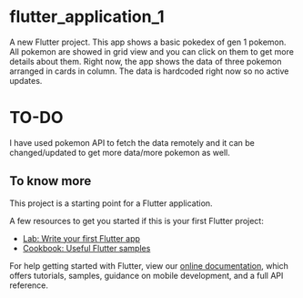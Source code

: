 # flutter_application_1

A new Flutter project. This app shows a basic pokedex of gen 1 pokemon. All pokemon are showed in grid view and you can click on them to get more details about them.
Right now, the app shows the data of three pokemon arranged in cards in column. The data is hardcoded right now so no active updates.

# TO-DO
I have used pokemon API to fetch the data remotely and it can be changed/updated to get more data/more pokemon as well. 



## To know more

This project is a starting point for a Flutter application.

A few resources to get you started if this is your first Flutter project:

- [Lab: Write your first Flutter app](https://flutter.dev/docs/get-started/codelab)
- [Cookbook: Useful Flutter samples](https://flutter.dev/docs/cookbook)

For help getting started with Flutter, view our
[online documentation](https://flutter.dev/docs), which offers tutorials,
samples, guidance on mobile development, and a full API reference.
